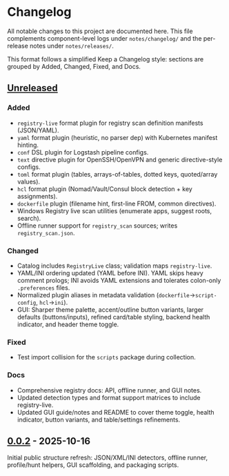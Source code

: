 # Changelog

All notable changes to this project are documented here. This file complements
component-level logs under `notes/changelog/` and the per-release notes under
`notes/releases/`.

This format follows a simplified Keep a Changelog style: sections are grouped
by Added, Changed, Fixed, and Docs.

## [Unreleased]

### Added
- `registry-live` format plugin for registry scan definition manifests (JSON/YAML).
- `yaml` format plugin (heuristic, no parser dep) with Kubernetes manifest hinting.
- `conf` DSL plugin for Logstash pipeline configs.
- `text` directive plugin for OpenSSH/OpenVPN and generic directive-style configs.
- `toml` format plugin (tables, arrays-of-tables, dotted keys, quoted/array values).
- `hcl` format plugin (Nomad/Vault/Consul block detection + key assignments).
- `dockerfile` plugin (filename hint, first-line FROM, common directives).
- Windows Registry live scan utilities (enumerate apps, suggest roots, search).
- Offline runner support for `registry_scan` sources; writes `registry_scan.json`.

### Changed
- Catalog includes `RegistryLive` class; validation maps `registry-live`.
 - YAML/INI ordering updated (YAML before INI). YAML skips heavy comment prologs; INI avoids YAML extensions and tolerates colon-only `.preferences` files.
 - Normalized plugin aliases in metadata validation (`dockerfile`→`script-config`, `hcl`→`ini`).
 - GUI: Sharper theme palette, accent/outline button variants, larger defaults (buttons/inputs), refined card/table styling, backend health indicator, and header theme toggle.

### Fixed
- Test import collision for the `scripts` package during collection.

### Docs
- Comprehensive registry docs: API, offline runner, and GUI notes.
- Updated detection types and format support matrices to include registry-live.
 - Updated GUI guide/notes and README to cover theme toggle, health indicator, button variants, and table/settings refinements.

## [0.0.2] - 2025-10-16

Initial public structure refresh: JSON/XML/INI detectors, offline runner,
profile/hunt helpers, GUI scaffolding, and packaging scripts.


[Unreleased]: https://example.invalid/driftbuster/compare/v0.0.2...HEAD
[0.0.2]: https://example.invalid/driftbuster/releases/tag/v0.0.2
